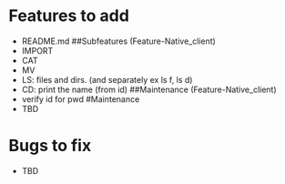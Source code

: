 # Features to add
* README.md
##Subfeatures (Feature-Native\_client)
* IMPORT
* CAT
* MV 
* LS: files and dirs. (and separately ex ls f, ls d)
* CD: print the name (from id)
##Maintenance (Feature-Native\_client)
* verify id for pwd
#Maintenance
* TBD
# Bugs to fix
* TBD
